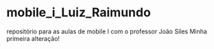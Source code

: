 # mobile_i_Luiz_Raimundo
repositório para as aulas de mobile I com o professor João Siles
Minha primeira alteração!
